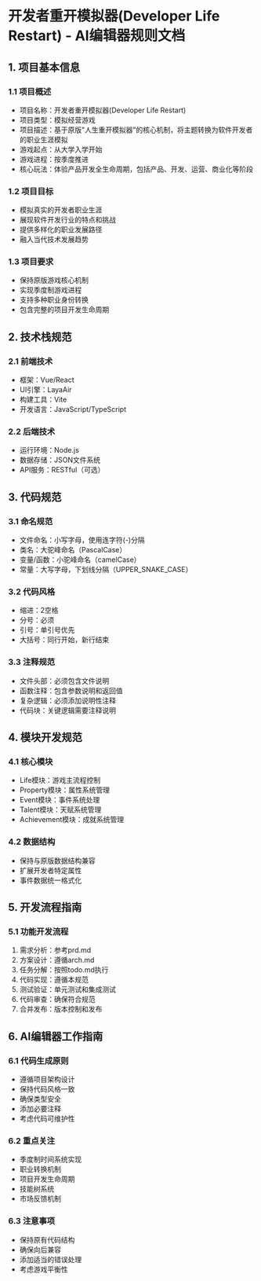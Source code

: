 # 开发者重开模拟器(Developer Life Restart) - AI编辑器规则文档

## 1. 项目基本信息

### 1.1 项目概述
- 项目名称：开发者重开模拟器(Developer Life Restart)
- 项目类型：模拟经营游戏
- 项目描述：基于原版"人生重开模拟器"的核心机制，将主题转换为软件开发者的职业生涯模拟
- 游戏起点：从大学入学开始
- 游戏进程：按季度推进
- 核心玩法：体验产品开发全生命周期，包括产品、开发、运营、商业化等阶段

### 1.2 项目目标
- 模拟真实的开发者职业生涯
- 展现软件开发行业的特点和挑战
- 提供多样化的职业发展路径
- 融入当代技术发展趋势

### 1.3 项目要求
- 保持原版游戏核心机制
- 实现季度制游戏进程
- 支持多种职业身份转换
- 包含完整的项目开发生命周期

## 2. 技术栈规范

### 2.1 前端技术
- 框架：Vue/React
- UI引擎：LayaAir
- 构建工具：Vite
- 开发语言：JavaScript/TypeScript

### 2.2 后端技术
- 运行环境：Node.js
- 数据存储：JSON文件系统
- API服务：RESTful（可选）

## 3. 代码规范

### 3.1 命名规范
- 文件命名：小写字母，使用连字符(-)分隔
- 类名：大驼峰命名（PascalCase）
- 变量/函数：小驼峰命名（camelCase）
- 常量：大写字母，下划线分隔（UPPER_SNAKE_CASE）

### 3.2 代码风格
- 缩进：2空格
- 分号：必须
- 引号：单引号优先
- 大括号：同行开始，新行结束

### 3.3 注释规范
- 文件头部：必须包含文件说明
- 函数注释：包含参数说明和返回值
- 复杂逻辑：必须添加说明性注释
- 代码块：关键逻辑需要注释说明

## 4. 模块开发规范

### 4.1 核心模块
- Life模块：游戏主流程控制
- Property模块：属性系统管理
- Event模块：事件系统处理
- Talent模块：天赋系统管理
- Achievement模块：成就系统管理

### 4.2 数据结构
- 保持与原版数据结构兼容
- 扩展开发者特定属性
- 事件数据统一格式化

## 5. 开发流程指南

### 5.1 功能开发流程
1. 需求分析：参考prd.md
2. 方案设计：遵循arch.md
3. 任务分解：按照todo.md执行
4. 代码实现：遵循本规范
5. 测试验证：单元测试和集成测试
6. 代码审查：确保符合规范
7. 合并发布：版本控制和发布

## 6. AI编辑器工作指南

### 6.1 代码生成原则
- 遵循项目架构设计
- 保持代码风格一致
- 确保类型安全
- 添加必要注释
- 考虑代码可维护性

### 6.2 重点关注
- 季度制时间系统实现
- 职业转换机制
- 项目开发生命周期
- 技能树系统
- 市场反馈机制

### 6.3 注意事项
- 保持原有代码结构
- 确保向后兼容
- 添加适当的错误处理
- 考虑游戏平衡性